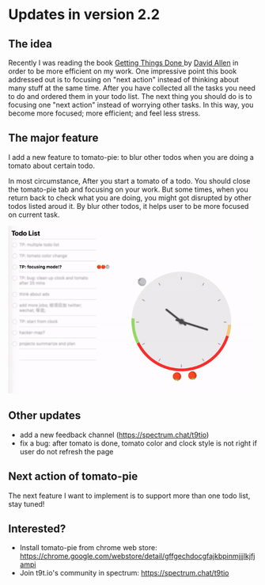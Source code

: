 # Updates in version 2.2

## The idea

Recently I was reading the book [Getting Things Done
](https://en.wikipedia.org/wiki/Getting_Things_Done) by [David Allen](https://en.wikipedia.org/wiki/David_Allen_(author)) in order to be more efficient on my work. One impressive point this book addressed out is to focusing on "next action" instead of thinking about many stuff at the same time. After you have collected all the tasks you need to do and ordered them in your todo list. The next thing you should do is to focusing one "next action" instead of worrying other tasks. In this way, you become more focused; more efficient; and feel less stress.

## The major feature

I add a new feature to tomato-pie: to blur other todos when you are doing a tomato about certain todo.

In most circumstance, After you start a tomato of a todo. You should close the tomato-pie tab and focusing on your work. But some times, when you return back to check what you are doing, you might got disrupted by other todos listed aroud it. By blur other todos, it helps user to be more focused on current task.

![](https://raw.githubusercontent.com/timqian/images/master/focusing_mode.gif)

## Other updates

- add a new feedback channel (https://spectrum.chat/t9tio)
- fix a bug: after tomato is done, tomato color and clock style is not right if user do not refresh the page

## Next action of tomato-pie

The next feature I want to implement is to support more than one todo list, stay tuned!

## Interested?

- Install tomato-pie from chrome web store: https://chrome.google.com/webstore/detail/gffgechdocgfajkbpinmjjjlkjfjampi
- Join t9t.io's community in spectrum: https://spectrum.chat/t9tio